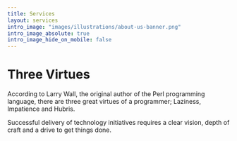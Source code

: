 ```yaml
---
title: Services
layout: services
intro_image: "images/illustrations/about-us-banner.png"
intro_image_absolute: true
intro_image_hide_on_mobile: false
---
```


# Three Virtues

According to Larry Wall, the original author of the Perl programming language, there are three great virtues of a programmer; Laziness, Impatience and Hubris.

Successful delivery of technology initiatives requires a clear vision, depth of craft and a drive to get things done.
